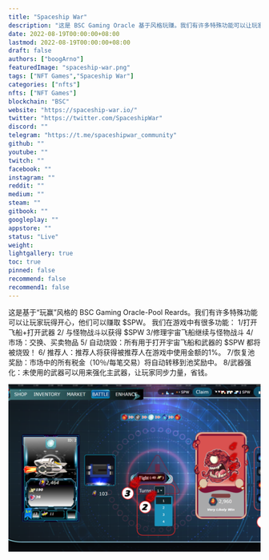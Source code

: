 ```yaml
---
title: "Spaceship War"
description: "这是 BSC Gaming Oracle 基于风格玩赚。我们有许多特殊功能可以让玩家玩得开心，他们可以赚取 $SPW。"
date: 2022-08-19T00:00:00+08:00
lastmod: 2022-08-19T00:00:00+08:00
draft: false
authors: ["boogArno"]
featuredImage: "spaceship-war.png"
tags: ["NFT Games","Spaceship War"]
categories: ["nfts"]
nfts: ["NFT Games"]
blockchain: "BSC"
website: "https://spaceship-war.io/"
twitter: "https://twitter.com/SpaceshipWar"
discord: ""
telegram: "https://t.me/spaceshipwar_community"
github: ""
youtube: ""
twitch: ""
facebook: ""
instagram: ""
reddit: ""
medium: ""
steam: ""
gitbook: ""
googleplay: ""
appstore: ""
status: "Live"
weight: 
lightgallery: true
toc: true
pinned: false
recommend: false
recommend1: false
---
```

这是基于“玩赢”风格的 BSC Gaming Oracle-Pool Reards。我们有许多特殊功能可以让玩家玩得开心，他们可以赚取 $SPW。
我们在游戏中有很多功能：
1/打开飞船+打开武器
2/ 与怪物战斗以获得 $SPW
3/修理宇宙飞船继续与怪物战斗
4/ 市场：交换、买卖物品
5/ 自动烧毁：所有用于打开宇宙飞船和武器的 $SPW 都将被烧毁！
6/ 推荐人：推荐人将获得被推荐人在游戏中使用金额的1%。
7/恢复池奖励：市场中的所有税金（10％/每笔交易）将自动转移到池奖励中。
8/武器强化：未使用的武器可以用来强化主武器，让玩家同步力量，省钱。

![spaceshipwar-dapp-games-bsc-image1_28ad727a0a57afa31f660125b01d0e57](spaceshipwar-dapp-games-bsc-image1_28ad727a0a57afa31f660125b01d0e57.png)